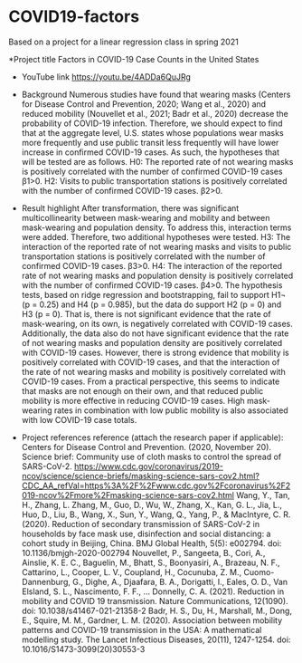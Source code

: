 # COVID19-factors
Based on a project for a linear regression class in spring 2021

*Project title
Factors in COVID-19 Case Counts in the United States

* YouTube link
https://youtu.be/4ADDa6QuJRg

* Background
Numerous studies have found that wearing masks (Centers for Disease Control and Prevention, 2020; Wang et al., 2020) and reduced mobility (Nouvellet et al., 2021; Badr et al., 2020) decrease the probability of COVID-19 infection. Therefore, we should expect to find that at the aggregate level, U.S. states whose populations wear masks more frequently and use public transit less frequently will have lower increase in confirmed COVID-19 cases. As such, the hypotheses that will be tested are as follows.
H0: The reported rate of not wearing masks is positively correlated with the number of confirmed COVID-19 cases
β1>0.
H2: Visits to public transportation stations is positively correlated with the number of confirmed COVID-19 cases.
β2>0.

* Result highlight
After transformation, there was significant multicollinearity between mask-wearing and mobility and between mask-wearing and population density. To address this, interaction terms were added. Therefore, two additional hypotheses were tested.
H3: The interaction of the reported rate of not wearing masks and visits to public transportation stations is positively correlated with the number of confirmed COVID-19 cases.
β3>0.
H4: The interaction of the reported rate of not wearing masks and population density is positively correlated with the number of confirmed COVID-19 cases.
β4>0.
The hypothesis tests, based on ridge regression and bootstrapping, fail to support H1¬ (p = 0.25) and H4 (p = 0.985), but the data do support H2 (p = 0) and H3 (p = 0). That is, there is not significant evidence that the rate of mask-wearing, on its own, is negatively correlated with COVID-19 cases. Additionally, the data also do not have significant evidence that the rate of not wearing masks and population density are positively correlated with COVID-19 cases. However, there is strong evidence that mobility is positively correlated with COVID-19 cases, and that the interaction of the rate of not wearing masks and mobility is positively correlated with COVID-19 cases.
From a practical perspective, this seems to indicate that masks are not enough on their own, and that reduced public mobility is more effective in reducing COVID-19 cases. High mask-wearing rates in combination with low public mobility is also associated with low COVID-19 case totals.

* Project references
reference (attach the research paper if applicable):
Centers for Disease Control and Prevention. (2020, November 20). Science brief: Community use of cloth masks to control the spread of SARS-CoV-2. https://www.cdc.gov/coronavirus/2019-ncov/science/science-briefs/masking-science-sars-cov2.html?CDC_AA_refVal=https%3A%2F%2Fwww.cdc.gov%2Fcoronavirus%2F2019-ncov%2Fmore%2Fmasking-science-sars-cov2.html
Wang, Y., Tan, H., Zhang, L. Zhang, M., Guo, D., Wu, W., Zhang, X., Kan, G. L., Jia, L., Huo, D., Liu, B., Wang, X., Sun, Y., Wang, Q., Yang, P., & MacIntyre, C. R. (2020). Reduction of secondary transmission of SARS-CoV-2 in households by face mask use, disinfection and social distancing: a cohort study in Beijing, China. BMJ Global Health, 5(5): e002794. doi: 10.1136/bmjgh-2020-002794
Nouvellet, P., Sangeeta, B., Cori, A., Ainslie, K. E. C., Baguelin, M., Bhatt, S., Boonyasiri, A., Brazeau, N. F., Cattarino, L., Cooper, L. V., Coupland, H., Cocunuba, Z. M., Cuomo-Dannenburg, G., Dighe, A., Djaafara, B. A., Dorigatti, I., Eales, O. D., Van Elsland, S. L., Nascimento, F. F., … Donnelly, C. A. (2021). Reduction in mobility and COVID 19 transmission. Nature Communications, 12(1090). doi: 10.1038/s41467-021-21358-2
Badr, H. S., Du, H., Marshall, M., Dong, E., Squire, M. M., Gardner, L. M. (2020). Association between mobility patterns and COVID-19 transmission in the USA: A mathematical modelling study. The Lancet Infectious Diseases, 20(11), 1247-1254. doi: 10.1016/S1473-3099(20)30553-3
